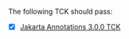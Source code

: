 The following TCK should pass:

- [x] [Jakarta Annotations 3.0.0 TCK](https://download.eclipse.org/jakartaee/annotations/3.0/jakarta-annotations-tck-3.0.0.zip)
